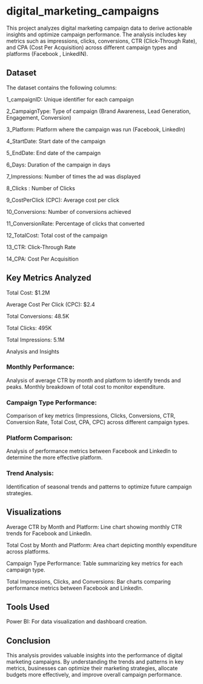 # digital_marketing_campaigns
This project analyzes digital marketing campaign data to derive actionable insights and optimize campaign performance. The analysis includes key metrics such as impressions, clicks, conversions, CTR (Click-Through Rate), and CPA (Cost Per Acquisition) across different campaign types and platforms (Facebook , LinkedIN). 
## Dataset
The dataset contains the following columns:

1_campaignID: Unique identifier for each campaign

2_CampaignType: Type of campaign (Brand Awareness, Lead Generation, Engagement, Conversion)

3_Platform: Platform where the campaign was run (Facebook, LinkedIn)

4_StartDate: Start date of the campaign

5_EndDate: End date of the campaign

6_Days: Duration of the campaign in days

7_Impressions: Number of times the ad was displayed

8_Clicks : Number of Clicks
 
9_CostPerClick (CPC): Average cost per click

10_Conversions: Number of conversions achieved

11_ConversionRate: Percentage of clicks that converted

12_TotalCost: Total cost of the campaign

13_CTR: Click-Through Rate

14_CPA: Cost Per Acquisition


## Key Metrics Analyzed
Total Cost: $1.2M

Average Cost Per Click (CPC): $2.4

Total Conversions: 48.5K

Total Clicks: 495K

Total Impressions: 5.1M

Analysis and Insights

### Monthly Performance:


Analysis of average CTR by month and platform to identify trends and peaks.
Monthly breakdown of total cost to monitor expenditure.
### Campaign Type Performance:

Comparison of key metrics (Impressions, Clicks, Conversions, CTR, Conversion Rate, Total Cost, CPA, CPC) across different campaign types.
### Platform Comparison:

Analysis of performance metrics between Facebook and LinkedIn to determine the more effective platform.
### Trend Analysis:

Identification of seasonal trends and patterns to optimize future campaign strategies.
## Visualizations
Average CTR by Month and Platform: Line chart showing monthly CTR trends for Facebook and LinkedIn.

Total Cost by Month and Platform: Area chart depicting monthly expenditure across platforms.

Campaign Type Performance: Table summarizing key metrics for each campaign type.

Total Impressions, Clicks, and Conversions: Bar charts comparing performance metrics between Facebook and LinkedIn.

## Tools Used
Power BI: For data visualization and dashboard creation.

## Conclusion
This analysis provides valuable insights into the performance of digital marketing campaigns. By understanding the trends and patterns in key metrics, businesses can optimize their marketing strategies, allocate budgets more effectively, and improve overall campaign performance.
